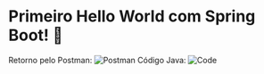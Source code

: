 # Primeiro Hello World com Spring Boot! 🍃
Retorno pelo Postman:
![Postman](https://user-images.githubusercontent.com/88751443/185230333-2eaac964-e104-4659-b8e6-dc1f3830838b.png)
Código Java:
![Code](https://user-images.githubusercontent.com/88751443/185230983-457f7ee7-4895-430d-9052-02ec1c51a73b.png)
